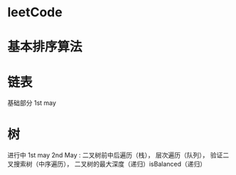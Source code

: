 # leetCode

# 基本排序算法 


# 链表 
基础部分 1st may 
 

# 树 
进行中 
1st may
2nd May : 二叉树前中后遍历（栈）， 层次遍历（队列）， 验证二叉搜索树（中序遍历），
二叉树的最大深度（递归）isBalanced（递归）

